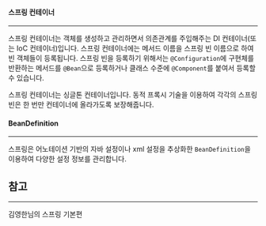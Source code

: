 #### 스프링 컨테이너
---
스프링 컨테이너는 객체를 생성하고 관리하면서 의존관계를 주입해주는 DI 컨테이너(또는 IoC 컨테이너)입니다. 스프링 컨테이너에는 메서드 이름을 스프링 빈 이름으로 하여 빈 객체들이 등록됩니다. 스프링 빈을 등록하기 위해서는 `@Configuration`에 구현체를 반환하는 메서드를 `@Bean`으로 등록하거나 클래스 수준에 `@Component`를 붙여서 등록할 수 있습니다.

스프링 컨테이너는 싱글톤 컨테이너입니다. 동적 프록시 기술을 이용하여 각각의 스프링 빈은 한 번만 컨테이너에 올라가도록 보장해줍니다.

#### BeanDefinition
---
스프링은 어노테이션 기반의 자바 설정이나 xml 설정을 추상화한 `BeanDefinition`을 이용하여 다양한 설정 정보를 관리합니다.

## 참고
---
김영한님의 스프링 기본편